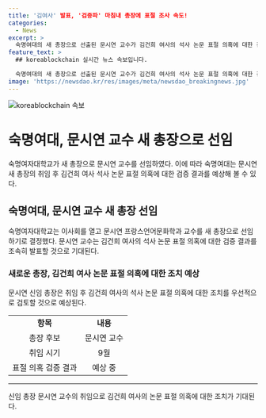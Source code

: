 ```yaml
---
title: '김여사' 발표, '검증파' 마침내 총장에 표절 조사 속도!
categories:
  - News
excerpt: >
  숙명여대의 새 총장으로 선출된 문시연 교수가 김건희 여사의 석사 논문 표절 의혹에 대한 검증을 약속했습니다. 논문 검증 결과가 2년 4개월째 나오지 않아 논란이 된 가운데, 학생들과 동문회는 문 교수를 지지하며 기대를 표했습니다. MBC뉴스 송재원이 전하였습니다.
feature_text: >
  ## koreablockchain 실시간 뉴스 속보입니다.

  숙명여대의 새 총장으로 선출된 문시연 교수가 김건희 여사의 석사 논문 표절 의혹에 대한 검증을 약속했습니다. 논문 검증 결과가 2년 4개월째 나오지 않아 논란이 된 가운데, 학생들과 동문회는 문 교수를 지지하며 기대를 표했습니다. MBC뉴스 송재원이 전하였습니다.
image: 'https://newsdao.kr/res/images/meta/newsdao_breakingnews.jpg'
---
```


<p><img src="https://newsdao.kr/res/images/meta/newsdao_breakingnews.jpg" alt="koreablockchain 속보" /></p>

<h1>숙명여대, 문시연 교수 새 총장으로 선임</h1>

<p data-ke-size="size16">숙명여자대학교가 새 총장으로 문시연 교수를 선임하였다. 이에 따라 숙명여대는 문시연 새 총장의 취임 후 김건희 여사 석사 논문 표절 의혹에 대한 검증 결과를 예상해 볼 수 있다.</p>

<h2 data-ke-size="size26">숙명여대, 문시연 교수 새 총장 선임</h2>

<p>숙명여자대학교는 이사회를 열고 문시연 프랑스언어문화학과 교수를 새 총장으로 선임하기로 결정했다. 문시연 교수는 김건희 여사의 석사 논문 표절 의혹에 대한 검증 결과를 조속히 발표할 것으로 기대된다.</p>

<h3>새로운 총장, 김건희 여사 논문 표절 의혹에 대한 조치 예상</h3>

<p>문시연 신임 총장은 취임 후 김건희 여사의 석사 논문 표절 의혹에 대한 조치를 우선적으로 검토할 것으로 예상된다. </p>

<table>
  <tr>
    <td style="text-align: center; height: 17px;"><b>항목</b></td>
    <td style="text-align: center; height: 17px;"><b>내용</b></td>
  </tr>
  <tr>
    <td style="text-align: center; height: 17px;">총장 후보</td>
    <td style="text-align: center; height: 17px;">문시연 교수</td>
  </tr>
  <tr>
    <td style="text-align: center; height: 17px;">취임 시기</td>
    <td style="text-align: center; height: 17px;">9월</td>
  </tr>
  <tr>
    <td style="text-align: center; height: 17px;">표절 의혹 검증 결과</td>
    <td style="text-align: center; height: 17px;">예상 중</td>
  </tr>
</table>

<hr>

<p data-ke-size="size16">신임 총장 문시연 교수의 취임으로 김건희 여사의 논문 표절 의혹에 대한 조치가 기대된다. </p>

